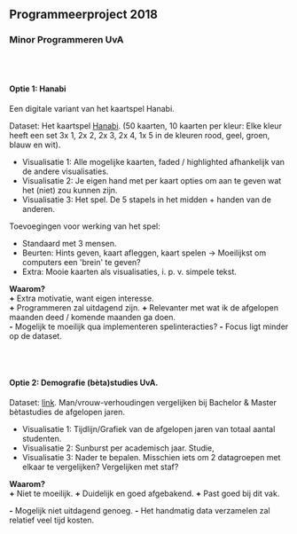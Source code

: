 ## Programmeerproject 2018
### Minor Programmeren UvA

</br></br>
#### Optie 1: Hanabi
Een digitale variant van het kaartspel Hanabi. 

Dataset: Het kaartspel [Hanabi](https://en.wikipedia.org/wiki/Hanabi_(card_game)).
(50 kaarten, 10 kaarten per kleur: Elke kleur heeft een set 3x 1, 2x 2, 2x 3, 2x 4, 1x 5 in de kleuren rood, geel, groen, blauw en wit).

* Visualisatie 1: Alle mogelijke kaarten, faded / highlighted afhankelijk van de andere visualisaties. 
* Visualisatie 2: Je eigen hand met per kaart opties om aan te geven wat het (niet) zou kunnen zijn.
* Visualisatie 3: Het spel. De 5 stapels in het midden + handen van de anderen. 

Toevoegingen voor werking van het spel: 
* Standaard met 3 mensen. 
* Beurten: Hints geven, kaart afleggen, kaart spelen -> Moeilijkst om computers een 'brein' te geven?
* Extra: Mooie kaarten als visualisaties, i. p. v. simpele tekst. 

**Waarom?**  
**+** Extra motivatie, want eigen interesse.  
**+** Programmeren zal uitdagend zijn. 
**+** Relevanter met wat ik de afgelopen maanden deed / komende maanden ga doen.  
**-** Mogelijk te moeilijk qua implementeren spelinteracties?
**-** Focus ligt minder op de dataset.  


</br></br>
#### Optie 2: Demografie (bèta)studies UvA.
Dataset: [link](https://public.tableau.com/views/FeitenenCijfers/Students?:embed=y&:toolbar=no&:toolbar=no&:display_count=no&:display_count=no&:showVizHome=nohttps://public.tableausoftware.com/views/FeitenenCijfers "UvA").
Man/vrouw-verhoudingen vergelijken bij Bachelor & Master bètastudies de afgelopen jaren.

* Visualisatie 1: Tijdlijn/Grafiek van de afgelopen jaren van totaal aantal studenten.
* Visualisatie 2: Sunburst per academisch jaar. Studie, 
* Visualisatie 3: Nader te bepalen. Misschien iets om 2 datagroepen met elkaar te vergelijken? Vergelijken met staf?

**Waarom?**  
**+** Niet te moeilijk.
**+** Duidelijk en goed afgebakend.
**+** Past goed bij dit vak.  

**-** Mogelijk niet uitdagend genoeg.
**-** Het handmatig data verzamelen zal relatief veel tijd kosten.
